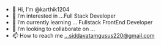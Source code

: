 - 👋 Hi, I’m @karthik1204
- 👀 I’m interested in ...Full Stack Developer 
- 🌱 I’m currently learning ... Fullstack FrontEnd Developer 
- 💞️ I’m looking to collaborate on ...
- 📫 How to reach me ...siddavatamgusus220@gmail.com

<!---
karthik1204/karthik1204 is a ✨ special ✨ repository because its `README.md` (this file) appears on your GitHub profile.
You can click the Preview link to take a look at your changes.
--->
